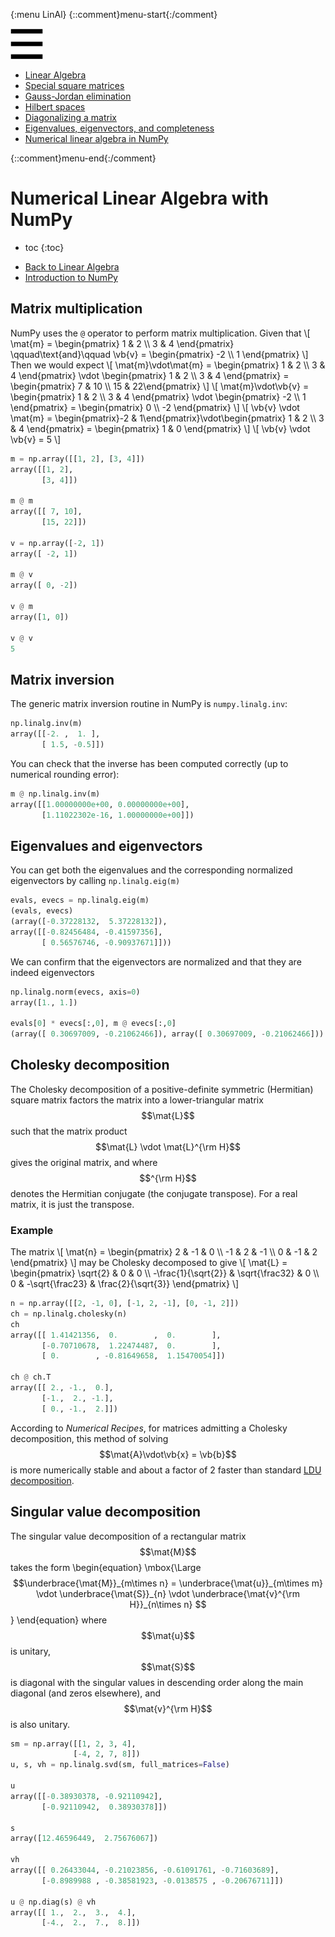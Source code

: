 {:menu LinAl}
{::comment}menu-start{:/comment}

<div class="dropdown">
<label id="hamburger-menu"><img id="hamburger" src="figs/hamburger.png"></label>
<div class="dropdown-content">
<ul>
<li><a href="LA-LinearAlgebra.html">Linear Algebra</a></li>
<li><a href="LA-SquareMatrices.html">Special square matrices</a></li>
<li><a href="LA-GaussJordan.html">Gauss-Jordan elimination</a></li>
<li><a href="LA-HilbertSpace.html">Hilbert spaces</a></li>
<li><a href="LA-Diagonalization.html">Diagonalizing a matrix</a></li>
<li><a href="LA-Eigenvectors.html">Eigenvalues, eigenvectors, and completeness</a></li>
<li><a href="LA-NumericalLinearAlgebra.html">Numerical linear algebra in NumPy</a></li>
</ul>
</div>
</div>

{::comment}menu-end{:/comment}


# Numerical Linear Algebra with NumPy


* toc
{:toc}

+ [Back to Linear Algebra](LA-LinearAlgebra.md)
+ [Introduction to NumPy](SW-NumPy.md)

## Matrix multiplication

NumPy uses the `@` operator to perform matrix multiplication. Given that
\\[
  \mat{m} = \begin{pmatrix} 1 & 2 \\\ 3 & 4 \end{pmatrix}
  \qquad\text{and}\qquad
  \vb{v} = \begin{pmatrix} -2 \\\ 1 \end{pmatrix}
\\]
Then we would expect
\\[
  \mat{m}\vdot\mat{m} = \begin{pmatrix} 1 & 2 \\\ 3 & 4 \end{pmatrix} \vdot \begin{pmatrix} 1 & 2 \\\ 3 & 4 \end{pmatrix} = \begin{pmatrix} 7 & 10 \\\ 15 & 22\end{pmatrix}
\\]
\\[
  \mat{m}\vdot\vb{v} = \begin{pmatrix} 1 & 2 \\\ 3 & 4 \end{pmatrix} \vdot \begin{pmatrix} -2 \\\ 1 \end{pmatrix}
  = \begin{pmatrix} 0 \\\ -2 \end{pmatrix}
\\]
\\[
  \vb{v} \vdot \mat{m} = \begin{pmatrix}-2 & 1\end{pmatrix}\vdot\begin{pmatrix} 1 & 2 \\\ 3 & 4 \end{pmatrix} = \begin{pmatrix} 1 & 0 \end{pmatrix}
\\]
\\[
  \vb{v} \vdot \vb{v} = 5
\\]

~~~~ python
m = np.array([[1, 2], [3, 4]])
array([[1, 2],
       [3, 4]])

m @ m
array([[ 7, 10],
       [15, 22]])

v = np.array([-2, 1])
array([ -2, 1])

m @ v
array([ 0, -2])

v @ m
array([1, 0])

v @ v
5
~~~~

## Matrix inversion

The generic matrix inversion routine in NumPy is `numpy.linalg.inv`:

~~~~ python
np.linalg.inv(m)
array([[-2. ,  1. ],
       [ 1.5, -0.5]])
~~~~
    
You can check that the inverse has been computed correctly (up to numerical rounding error):

~~~~ python
m @ np.linalg.inv(m)
array([[1.00000000e+00, 0.00000000e+00],
       [1.11022302e-16, 1.00000000e+00]])
~~~~

## Eigenvalues and eigenvectors

You can get both the eigenvalues and the corresponding normalized eigenvectors by calling `np.linalg.eig(m)`

~~~~ python
evals, evecs = np.linalg.eig(m)
(evals, evecs)
(array([-0.37228132,  5.37228132]),
array([[-0.82456484, -0.41597356],
       [ 0.56576746, -0.90937671]]))
~~~~

We can confirm that the eigenvectors are normalized and that they are indeed eigenvectors

~~~~ python
np.linalg.norm(evecs, axis=0)
array([1., 1.])

evals[0] * evecs[:,0], m @ evecs[:,0]
(array([ 0.30697009, -0.21062466]), array([ 0.30697009, -0.21062466]))
~~~~

## Cholesky decomposition

The Cholesky decomposition of a positive-definite symmetric (Hermitian)
square matrix factors 
the matrix into a lower-triangular matrix $$\mat{L}$$ such that the matrix
product $$\mat{L} \vdot \mat{L}^{\rm H}$$ gives the original matrix, and
where $$^{\rm H}$$ denotes the Hermitian conjugate (the conjugate transpose). 
For a real matrix, it is just the transpose. 

### Example

The matrix
\\[
    \mat{n} = \begin{pmatrix}
    2 & -1 & 0 \\\ -1 & 2 & -1 \\\ 0 & -1 & 2
    \end{pmatrix}
\\]
may be Cholesky decomposed to give
\\[
    \mat{L} = \begin{pmatrix}
    \sqrt{2} & 0 & 0 \\\ -\frac{1}{\sqrt{2}} & \sqrt{\frac32} & 0 \\\ 0 & -\sqrt{\frac23} & \frac{2}{\sqrt{3}}
    \end{pmatrix}
\\]

~~~~ python
n = np.array([[2, -1, 0], [-1, 2, -1], [0, -1, 2]])
ch = np.linalg.cholesky(n)
ch
array([[ 1.41421356,  0.        ,  0.        ],
       [-0.70710678,  1.22474487,  0.        ],
       [ 0.        , -0.81649658,  1.15470054]])

ch @ ch.T
array([[ 2., -1.,  0.],
       [-1.,  2., -1.],
       [ 0., -1.,  2.]])
~~~~

According to *Numerical Recipes*, for matrices admitting a Cholesky decomposition, this method of solving $$\mat{A}\vdot\vb{x} = \vb{b}$$ is more numerically stable and about a factor of 2 faster than standard [LDU decomposition](LA-GaussJordan.md).

## Singular value decomposition

The singular value decomposition of a rectangular matrix $$\mat{M}$$ takes the form
\begin{equation}
  \mbox{\Large
  $$\underbrace{\mat{M}}_{m\times n} = \underbrace{\mat{u}}_{m\times m} \vdot 
  \underbrace{\mat{S}}_{n} \vdot \underbrace{\mat{v}^{\rm H}}_{n\times n} $$
  }
\end{equation}
where $$\mat{u}$$ is unitary, $$\mat{S}$$ is diagonal with the singular values in descending order along the main diagonal (and zeros elsewhere), and $$\mat{v}^{\rm H}$$ is also unitary.

~~~ python
sm = np.array([[1, 2, 3, 4],
              [-4, 2, 7, 8]])
u, s, vh = np.linalg.svd(sm, full_matrices=False)

u
array([[-0.38930378, -0.92110942],
       [-0.92110942,  0.38930378]])

s
array([12.46596449,  2.75676067])

vh
array([[ 0.26433044, -0.21023856, -0.61091761, -0.71603689],
       [-0.8989988 , -0.38581923, -0.0138575 , -0.20676711]])

u @ np.diag(s) @ vh
array([[ 1.,  2.,  3.,  4.],
       [-4.,  2.,  7.,  8.]])
~~~~